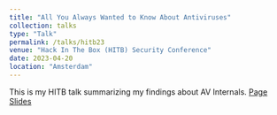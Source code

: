 ```yaml
---
title: "All You Always Wanted to Know About Antiviruses"
collection: talks
type: "Talk"
permalink: /talks/hitb23
venue: "Hack In The Box (HITB) Security Conference"
date: 2023-04-20
location: "Amsterdam"
---
```


This is my HITB talk summarizing my findings about AV Internals. [Page](https://conference.hitb.org/hitbsecconf2023ams/session/commsec-all-you-always-wanted-to-know-about-antiviruses/) [Slides](https://marcusbotacin.github.io/files/hitb.pdf) 
